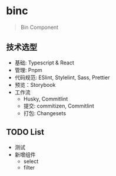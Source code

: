 # binc

> Bin Component

## 技术选型

- 基础: Typescript & React
- 管理: Pnpm
- 代码规范: ESlint, Stylelint, Sass, Prettier
- 预览：Storybook
- 工作流
  - Husky, Commitlint
  - 提交: commitizen, Commitlint
  - 打包: Changesets

## TODO List

- 测试
- 新增组件
  - select
  - filter
